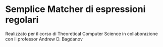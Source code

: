 # Semplice Matcher di espressioni regolari

Realizzato per il corso di Theoretical Computer Science in collaborazione con il professor Andrew D. Bagdanov
